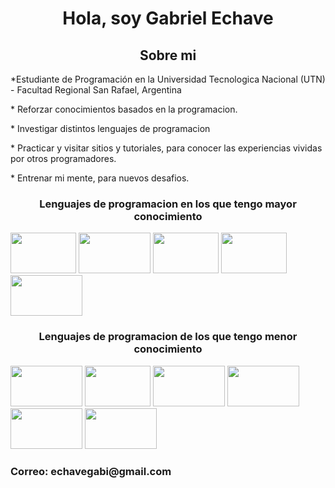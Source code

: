 <h1 align="center">Hola, soy Gabriel Echave</h1>
<h2 align="center">Sobre mi</h2>

<div>
<p>*Estudiante de Programación en la Universidad Tecnologica Nacional (UTN) - Facultad Regional San Rafael, Argentina</p>
<p>* Reforzar conocimientos basados en la programacion.</p>
<p>* Investigar distintos lenguajes de programacion</p>
<p>* Practicar y visitar sitios y tutoriales, para conocer las experiencias vividas por otros programadores.</p>
<p>* Entrenar mi mente, para nuevos desafios.</p>
</div>

<h3 align="center" > Lenguajes de programacion en los que tengo mayor conocimiento</h3>
<p>
  <img src="https://img.shields.io/badge/Java-ED8B00?style=for-the-badge&logo=java&logoColor-white" alt="" width="105" height="65"/>
  <img src="https://img.shields.io/badge/Javascript-F7DF1E?style=for-the-badge&logo=javascript&logoColor-black" alt="" width="115" height="65"/>
  <img src="https://img.shields.io/badge/HTML-239120?style=for-the-badge&logo=html5&logoColor-white" alt="" width="105" height="65"/>
  <img src="https://img.shields.io/badge/CSS-1572B6?style=for-the-badge&logo=css&logoColor-white" alt="" width="105" height="65"/>
  <img src="https://img.shields.io/badge/Postgresql-1572B6?style=for-the-badge&logo=python&logoColor-white" alt="" width="115" height="65"/>
</p>
<h3 align="center" >Lenguajes de programacion de los que tengo menor conocimiento </h3>
<p> 
  <img src="https://img.shields.io/badge/Python-3776AB?style=for-the-badge&logo=python&logoColor-white" alt="" width="115" height="65"/>
  <img src="https://img.shields.io/badge/Node.js-43853D?style=for-the-badge&logo=node.js&logoColor-white" alt="" width="105" height="65"/>
  <img src="https://img.shields.io/badge/Bootstrap-563D7C?style=for-the-badge&logo=bootstrap&logoColor-white" alt="" width="115" height="65"/>
  <img src="https://img.shields.io/badge/Express.js-404D59?style=for-the-badge&logo=expres.js&logoColor-black" alt="" width="115" height="65"/>
  <img src="https://img.shields.io/badge/Django-092E20?style=for-the-badge&logo=django&logoColor-white" alt="" width="115" height="65"/>
  <img src="https://img.shields.io/badge/R-276DC3?style=for-the-badge&logo=r&logoColor-white" alt="" width="115" height="65"/>
</p>
<h3 aling="center">Correo: echavegabi@gmail.com</h3>
